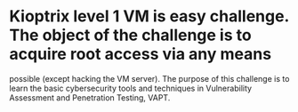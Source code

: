 # Kioptrix level 1 VM is easy challenge. The object of the challenge is to acquire root access via any means 
possible (except hacking the VM server). The purpose of this challenge is to learn the basic cybersecurity 
tools and techniques in Vulnerability Assessment and Penetration Testing, VAPT.
